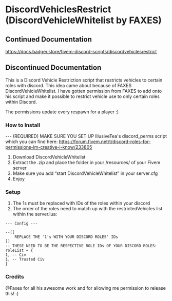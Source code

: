 # DiscordVehiclesRestrict (DiscordVehicleWhitelist by FAXES)
## Continued Documentation
https://docs.badger.store/fivem-discord-scripts/discordvehiclesrestrict
## Discontinued Documentation
This is a Discord Vehicle Restriction script that restricts vehicles to certain roles with discord. This idea came about because of FAXES DiscordVehicleWhitelist. I have gotten permission from FAXES to add onto his script and make it possible to restrict vehicle use to only certain roles within Discord.

The permissions update every respawn for a player :)

### How to Install
--- (REQUIRED) MAKE SURE YOU SET UP IllusiveTea's discord_perms script which you can find here: https://forum.fivem.net/t/discord-roles-for-permissions-im-creative-i-know/233805
1. Download DiscordVehicleWhitelist
2. Extract the .zip and place the folder in your /resources/ of your Fivem server
3. Make sure you add “start DiscordVehicleWhitelist” in your server.cfg
4. Enjoy 

### Setup
1. The 1s must be replaced with IDs of the roles within your discord
2. The order of the roles need to match up with the restrictedVehicles list within the server.lua:
```
--- Config ---

--[[
	REPLACE THE '1's WITH YOUR DISCORD ROLES' IDs
]]
-- THESE NEED TO BE THE RESPECTIVE ROLE IDs OF YOUR DISCORD ROLES:
roleList = {
1, -- Civ
1, -- Trusted Civ
}
```

### Credits

@Faxes for all his awesome work and for allowing me permission to release this! :)
